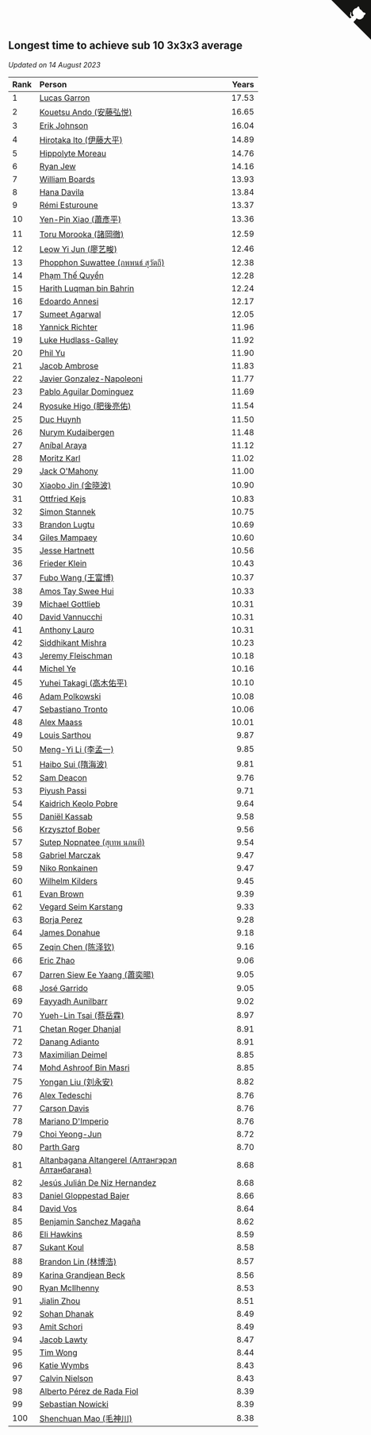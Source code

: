 ## Longest time to achieve sub 10 3x3x3 average

*Updated on 14 August 2023*

| Rank | Person | Years |
| :--- | :--- | ---: |
| 1 | [Lucas Garron](https://www.worldcubeassociation.org/persons/2006GARR01) | 17.53 |
| 2 | [Kouetsu Ando (安藤弘悦)](https://www.worldcubeassociation.org/persons/2006ANDO01) | 16.65 |
| 3 | [Erik Johnson](https://www.worldcubeassociation.org/persons/2007JOHN02) | 16.04 |
| 4 | [Hirotaka Ito (伊藤大平)](https://www.worldcubeassociation.org/persons/2008ITOH01) | 14.89 |
| 5 | [Hippolyte Moreau](https://www.worldcubeassociation.org/persons/2008MORE02) | 14.76 |
| 6 | [Ryan Jew](https://www.worldcubeassociation.org/persons/2008JEWR01) | 14.16 |
| 7 | [William Boards](https://www.worldcubeassociation.org/persons/2009BOAR01) | 13.93 |
| 8 | [Hana Davila](https://www.worldcubeassociation.org/persons/2009DAVI01) | 13.84 |
| 9 | [Rémi Esturoune](https://www.worldcubeassociation.org/persons/2010ESTU01) | 13.37 |
| 10 | [Yen-Pin Xiao (蕭彥平)](https://www.worldcubeassociation.org/persons/2010XIAO01) | 13.36 |
| 11 | [Toru Morooka (諸岡徹)](https://www.worldcubeassociation.org/persons/2010MORO01) | 12.59 |
| 12 | [Leow Yi Jun (廖艺畯)](https://www.worldcubeassociation.org/persons/2010JUNL02) | 12.46 |
| 13 | [Phopphon Suwattee (ภพพนธ์ สุวัตถี)](https://www.worldcubeassociation.org/persons/2010SUWA03) | 12.38 |
| 14 | [Phạm Thế Quyền](https://www.worldcubeassociation.org/persons/2010PHAM08) | 12.28 |
| 15 | [Harith Luqman bin Bahrin](https://www.worldcubeassociation.org/persons/2010BAHR02) | 12.24 |
| 16 | [Edoardo Annesi](https://www.worldcubeassociation.org/persons/2011ANNE01) | 12.17 |
| 17 | [Sumeet Agarwal](https://www.worldcubeassociation.org/persons/2011AGAR05) | 12.05 |
| 18 | [Yannick Richter](https://www.worldcubeassociation.org/persons/2010RICH04) | 11.96 |
| 19 | [Luke Hudlass-Galley](https://www.worldcubeassociation.org/persons/2010HUDL01) | 11.92 |
| 20 | [Phil Yu](https://www.worldcubeassociation.org/persons/2010YUPH01) | 11.90 |
| 21 | [Jacob Ambrose](https://www.worldcubeassociation.org/persons/2010AMBR01) | 11.83 |
| 22 | [Javier Gonzalez-Napoleoni](https://www.worldcubeassociation.org/persons/2011GONZ04) | 11.77 |
| 23 | [Pablo Aguilar Dominguez](https://www.worldcubeassociation.org/persons/2010AGUI04) | 11.69 |
| 24 | [Ryosuke Higo (肥後亮佑)](https://www.worldcubeassociation.org/persons/2006HIGO01) | 11.54 |
| 25 | [Duc Huynh](https://www.worldcubeassociation.org/persons/2010HUYN02) | 11.50 |
| 26 | [Nurym Kudaibergen](https://www.worldcubeassociation.org/persons/2011KUDA01) | 11.48 |
| 27 | [Aníbal Araya](https://www.worldcubeassociation.org/persons/2011ARAY01) | 11.12 |
| 28 | [Moritz Karl](https://www.worldcubeassociation.org/persons/2008KARL02) | 11.02 |
| 29 | [Jack O'Mahony](https://www.worldcubeassociation.org/persons/2011OMAH01) | 11.00 |
| 30 | [Xiaobo Jin (金晓波)](https://www.worldcubeassociation.org/persons/2008JINX01) | 10.90 |
| 31 | [Ottfried Kejs](https://www.worldcubeassociation.org/persons/2012KEJS01) | 10.83 |
| 32 | [Simon Stannek](https://www.worldcubeassociation.org/persons/2012STAN04) | 10.75 |
| 33 | [Brandon Lugtu](https://www.worldcubeassociation.org/persons/2012LUGT01) | 10.69 |
| 34 | [Giles Mampaey](https://www.worldcubeassociation.org/persons/2012MAMP01) | 10.60 |
| 35 | [Jesse Hartnett](https://www.worldcubeassociation.org/persons/2012HART03) | 10.56 |
| 36 | [Frieder Klein](https://www.worldcubeassociation.org/persons/2013KLEI01) | 10.43 |
| 37 | [Fubo Wang (王富博)](https://www.worldcubeassociation.org/persons/2007FUBO01) | 10.37 |
| 38 | [Amos Tay Swee Hui](https://www.worldcubeassociation.org/persons/2009SWEE01) | 10.33 |
| 39 | [Michael Gottlieb](https://www.worldcubeassociation.org/persons/2006GOTT01) | 10.31 |
| 40 | [David Vannucchi](https://www.worldcubeassociation.org/persons/2012VANN01) | 10.31 |
| 41 | [Anthony Lauro](https://www.worldcubeassociation.org/persons/2012LAUR02) | 10.31 |
| 42 | [Siddhikant Mishra](https://www.worldcubeassociation.org/persons/2012MISH01) | 10.23 |
| 43 | [Jeremy Fleischman](https://www.worldcubeassociation.org/persons/2005FLEI01) | 10.18 |
| 44 | [Michel Ye](https://www.worldcubeassociation.org/persons/2012YEMI01) | 10.16 |
| 45 | [Yuhei Takagi (高木佑平)](https://www.worldcubeassociation.org/persons/2008TAKA01) | 10.10 |
| 46 | [Adam Polkowski](https://www.worldcubeassociation.org/persons/2007POLK01) | 10.08 |
| 47 | [Sebastiano Tronto](https://www.worldcubeassociation.org/persons/2011TRON02) | 10.06 |
| 48 | [Alex Maass](https://www.worldcubeassociation.org/persons/2011MAAS01) | 10.01 |
| 49 | [Louis Sarthou](https://www.worldcubeassociation.org/persons/2012SART01) | 9.87 |
| 50 | [Meng-Yi Li (李孟一)](https://www.worldcubeassociation.org/persons/2011LIME01) | 9.85 |
| 51 | [Haibo Sui (隋海波)](https://www.worldcubeassociation.org/persons/2011SUIH01) | 9.81 |
| 52 | [Sam Deacon](https://www.worldcubeassociation.org/persons/2013DEAC01) | 9.76 |
| 53 | [Piyush Passi](https://www.worldcubeassociation.org/persons/2013PASS01) | 9.71 |
| 54 | [Kaidrich Keolo Pobre](https://www.worldcubeassociation.org/persons/2013POBR01) | 9.64 |
| 55 | [Daniël Kassab](https://www.worldcubeassociation.org/persons/2012KASS01) | 9.58 |
| 56 | [Krzysztof Bober](https://www.worldcubeassociation.org/persons/2013BOBE01) | 9.56 |
| 57 | [Sutep Nopnatee (สุเทพ นภนที)](https://www.worldcubeassociation.org/persons/2010NOPN01) | 9.54 |
| 58 | [Gabriel Marczak](https://www.worldcubeassociation.org/persons/2013MARC03) | 9.47 |
| 59 | [Niko Ronkainen](https://www.worldcubeassociation.org/persons/2010RONK01) | 9.47 |
| 60 | [Wilhelm Kilders](https://www.worldcubeassociation.org/persons/2010KILD02) | 9.45 |
| 61 | [Evan Brown](https://www.worldcubeassociation.org/persons/2013BROW04) | 9.39 |
| 62 | [Vegard Seim Karstang](https://www.worldcubeassociation.org/persons/2009SEIM02) | 9.33 |
| 63 | [Borja Perez](https://www.worldcubeassociation.org/persons/2013PERE05) | 9.28 |
| 64 | [James Donahue](https://www.worldcubeassociation.org/persons/2010DONA01) | 9.18 |
| 65 | [Zeqin Chen (陈泽钦)](https://www.worldcubeassociation.org/persons/2010CHEN37) | 9.16 |
| 66 | [Eric Zhao](https://www.worldcubeassociation.org/persons/2010ZHAO19) | 9.06 |
| 67 | [Darren Siew Ee Yaang (蕭奕暘)](https://www.worldcubeassociation.org/persons/2009SIEW01) | 9.05 |
| 68 | [José Garrido](https://www.worldcubeassociation.org/persons/2009GARR01) | 9.05 |
| 69 | [Fayyadh Aunilbarr](https://www.worldcubeassociation.org/persons/2010AUNI01) | 9.02 |
| 70 | [Yueh-Lin Tsai (蔡岳霖)](https://www.worldcubeassociation.org/persons/2006TSAI03) | 8.97 |
| 71 | [Chetan Roger Dhanjal](https://www.worldcubeassociation.org/persons/2014DHAN01) | 8.91 |
| 72 | [Danang Adianto](https://www.worldcubeassociation.org/persons/2013DANA01) | 8.91 |
| 73 | [Maximilian Deimel](https://www.worldcubeassociation.org/persons/2010DEIM01) | 8.85 |
| 74 | [Mohd Ashroof Bin Masri](https://www.worldcubeassociation.org/persons/2009MASR01) | 8.85 |
| 75 | [Yongan Liu (刘永安)](https://www.worldcubeassociation.org/persons/2009LIUY08) | 8.82 |
| 76 | [Alex Tedeschi](https://www.worldcubeassociation.org/persons/2014TEDE01) | 8.76 |
| 77 | [Carson Davis](https://www.worldcubeassociation.org/persons/2014DAVI06) | 8.76 |
| 78 | [Mariano D'Imperio](https://www.worldcubeassociation.org/persons/2009DIMP01) | 8.76 |
| 79 | [Choi Yeong-Jun](https://www.worldcubeassociation.org/persons/2013YEON01) | 8.72 |
| 80 | [Parth Garg](https://www.worldcubeassociation.org/persons/2014GARG01) | 8.70 |
| 81 | [Altanbagana Altangerel (Алтангэрэл Алтанбагана)](https://www.worldcubeassociation.org/persons/2013ALTA01) | 8.68 |
| 82 | [Jesús Julián De Niz Hernandez](https://www.worldcubeassociation.org/persons/2014HERN12) | 8.68 |
| 83 | [Daniel Gloppestad Bajer](https://www.worldcubeassociation.org/persons/2009GLOP01) | 8.66 |
| 84 | [David Vos](https://www.worldcubeassociation.org/persons/2008VOSD01) | 8.64 |
| 85 | [Benjamin Sanchez Magaña](https://www.worldcubeassociation.org/persons/2014MAGA02) | 8.62 |
| 86 | [Eli Hawkins](https://www.worldcubeassociation.org/persons/2014HAWK01) | 8.59 |
| 87 | [Sukant Koul](https://www.worldcubeassociation.org/persons/2014KOUL01) | 8.58 |
| 88 | [Brandon Lin (林博浩)](https://www.worldcubeassociation.org/persons/2011LINB01) | 8.57 |
| 89 | [Karina Grandjean Beck](https://www.worldcubeassociation.org/persons/2010BECK01) | 8.56 |
| 90 | [Ryan McIlhenny](https://www.worldcubeassociation.org/persons/2010MCIL02) | 8.53 |
| 91 | [Jialin Zhou](https://www.worldcubeassociation.org/persons/2013ZHOU19) | 8.51 |
| 92 | [Sohan Dhanak](https://www.worldcubeassociation.org/persons/2014DHAN03) | 8.49 |
| 93 | [Amit Schori](https://www.worldcubeassociation.org/persons/2014SCHO03) | 8.49 |
| 94 | [Jacob Lawty](https://www.worldcubeassociation.org/persons/2015LAWT01) | 8.47 |
| 95 | [Tim Wong](https://www.worldcubeassociation.org/persons/2007WONG02) | 8.44 |
| 96 | [Katie Wymbs](https://www.worldcubeassociation.org/persons/2015WYMB01) | 8.43 |
| 97 | [Calvin Nielson](https://www.worldcubeassociation.org/persons/2014NIEL03) | 8.43 |
| 98 | [Alberto Pérez de Rada Fiol](https://www.worldcubeassociation.org/persons/2011FIOL01) | 8.39 |
| 99 | [Sebastian Nowicki](https://www.worldcubeassociation.org/persons/2014NOWI01) | 8.39 |
| 100 | [Shenchuan Mao (毛神川)](https://www.worldcubeassociation.org/persons/2011MAOS01) | 8.38 |


<a href="https://github.com/JustinTimeCuber/wca_statistics" class="github-corner" aria-label="View source on Github"><svg width="80" height="80" viewBox="0 0 250 250" style="fill:#151513; color:#fff; position: absolute; top: 0; border: 0; right: 0;" aria-hidden="true"><path d="M0,0 L115,115 L130,115 L142,142 L250,250 L250,0 Z"></path><path d="M128.3,109.0 C113.8,99.7 119.0,89.6 119.0,89.6 C122.0,82.7 120.5,78.6 120.5,78.6 C119.2,72.0 123.4,76.3 123.4,76.3 C127.3,80.9 125.5,87.3 125.5,87.3 C122.9,97.6 130.6,101.9 134.4,103.2" fill="currentColor" style="transform-origin: 130px 106px;" class="octo-arm"></path><path d="M115.0,115.0 C114.9,115.1 118.7,116.5 119.8,115.4 L133.7,101.6 C136.9,99.2 139.9,98.4 142.2,98.6 C133.8,88.0 127.5,74.4 143.8,58.0 C148.5,53.4 154.0,51.2 159.7,51.0 C160.3,49.4 163.2,43.6 171.4,40.1 C171.4,40.1 176.1,42.5 178.8,56.2 C183.1,58.6 187.2,61.8 190.9,65.4 C194.5,69.0 197.7,73.2 200.1,77.6 C213.8,80.2 216.3,84.9 216.3,84.9 C212.7,93.1 206.9,96.0 205.4,96.6 C205.1,102.4 203.0,107.8 198.3,112.5 C181.9,128.9 168.3,122.5 157.7,114.1 C157.9,116.9 156.7,120.9 152.7,124.9 L141.0,136.5 C139.8,137.7 141.6,141.9 141.8,141.8 Z" fill="currentColor" class="octo-body"></path></svg></a><style>.github-corner:hover .octo-arm{animation:octocat-wave 560ms ease-in-out}@keyframes octocat-wave{0%,100%{transform:rotate(0)}20%,60%{transform:rotate(-25deg)}40%,80%{transform:rotate(10deg)}}@media (max-width:500px){.github-corner:hover .octo-arm{animation:none}.github-corner .octo-arm{animation:octocat-wave 560ms ease-in-out}}</style>
